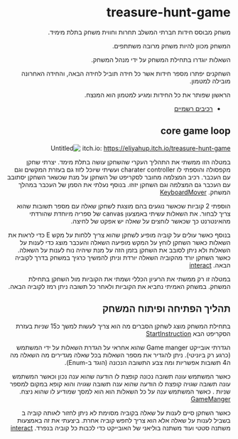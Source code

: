 <div dir='rtl' lang='he'>
  
# treasure-hunt-game

משחק מבוסס חידות חברתי המשלב תחרות וחווית משחק בתלת מימיד.
  
המשחק מכוון להיות משחק מרובה משתתפים.
  
השאלות יוגדרו בתחילת המשחק על ידי מנהל המשחק.
 
 השחקנים יפתרו מספר חידות אשר כל חידה תוביל לחידה הבאה\,
 והחידה האחרונה מובילה למטמון.
 
 הראשון שפותר את כל החידות ומגיע למטמון הוא המנצח.
 

  * [רכיבים רשמיים](https://github.com/eli-game-dev/treasure-hunt-game/blob/main/formal-elements.md)

## core game loop
 itch.io: https://eliyahup.itch.io/treasure-hunt-game
![Untitled](https://user-images.githubusercontent.com/57856087/142923652-010775e3-cfbc-47c5-9c97-48f89c13a05d.png)

במטלה הזו ממשתי את התהליך העקרי שהשחקן עושה בתלת מימד.
יצרתי שחקן מקפסולה והוספתי לו charater controller ועשיתי שיוכל לזוז גם בעזרת המקשים וגם עם העכבר.
 רכיב המצלמה מחובר לסקריפט של השחקן על מנת שכשאר השחקן יסתובב עם העכבר גם המצלמה וגם השחקן יזוזו.
בנוסף נעלתי את הסמן של העכבר במהלך המשחק.
[KeyboardMover](https://github.com/eli-game-dev/treasure-hunt-game/blob/main/Assets/scripts/KeyboardMover.cs)

הוספתי 2 קוביות שכאשר נוגעים בהם מוצגת לשחקן שאלה עם מספר תשובות שהוא צריך לבחור.
את השאלות עשיתי באמצעון canvas של ספריה מיוחדת שהורדתי מהאינטרנט
כך שכאשר לוחצים על שאלה יש אפקט של לחיצה.

בנוסף כאשר עולים על קוביה מופיע לשחקן שהוא צריך ללחות על מקש E כדי לראות את השאלות כאשר השחקן לוחץ על המקש מופיעה השאלה והעכבר מוצג כדי לענות על השאלות ולא ניתן לסובב את השחקן בזמן הזה על מנת שיהיה נוח לענות על השאלה.
כאשר השחקן יורד מהקוביה השאלה יורדת וניתן להמשיך כרגיך במשחק בדרך לקוביה הבאה.
[interact](https://github.com/eli-game-dev/treasure-hunt-game/blob/main/Assets/scripts/interact.cs)

במטלה זו רק ממשתי את הרעיון הכללי ושמתי את הקוביות מול השחקן בתחילת המשחק. במשחק האמיתי נחביא את הקוביות ולאחר כל תשובה ניתן רמז לקוביה הבאה.

##  תהליך הפתיחה ופיתוח המשחק 
בתחילת המשחק מוצג לשחקן הסברים מה הוא צריך לעשות למשך כ15 שניות בעזרת הסקריפט הבא 
[StartInstruction](https://github.com/eli-game-dev/treasure-hunt-game/blob/main/Assets/scripts/StartInstruction.cs)

הגדרתי אובייקט Game manger שהוא אחראי על הגדרת השאלות על ידי המשתמש (כרגע רק ביוניטי). ניתן להגדיר את מספר השאלות בכל שאלה מגדירים מה השאלה מה ה4 תשובות אפשריות ומה צבע התשובה הנכונה (הוגד ב-Enum).

כאשר המשתמש עונה תשובה נכונה קופצת לו הודעה שהוא ענה נכון וכאשר המשתמש עונה תשובה שגויה קופצת לו הודעה שהוא ענה תשובה שגויה והוא קופא במקום למספר שניות .
כאשר המשתמש ענה על כל השאלות הוא הוא למסך שמודיע לו שהוא ניצח.
[GameManger](https://github.com/eli-game-dev/treasure-hunt-game/blob/main/Assets/scripts/GameManger.cs)

כאשר השחקן סיים לענות על שאלה בקוביה מסוימת לא ניתן לחזור לאותה קוביה ב בשביל לענות על שאלה אלא הוא צריך לחפש קוביה אחרת.
ביצעתי את זה באמצעות משתנה סטטי ועוד משתנה בוליאני של האובייקט כדי לכבות כל קוביה בנפרד.
[interact](https://github.com/eli-game-dev/treasure-hunt-game/blob/main/Assets/scripts/interact.cs)

</div>
